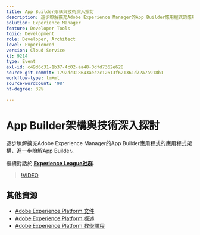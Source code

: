 ```yaml
---
title: App Builder架構與技術深入探討
description: 逐步瞭解擴充Adobe Experience Manager的App Builder應用程式的應用程式架構，進一步瞭解App Builder。
solution: Experience Manager
feature: Developer Tools
topic: Development
role: Developer, Architect
level: Experienced
version: Cloud Service
kt: 9214
type: Event
exl-id: c49d6c31-1b37-4c02-aa48-0dfd7362e628
source-git-commit: 1792dc318643aec2c12613f621361d72a7a918b1
workflow-type: tm+mt
source-wordcount: '98'
ht-degree: 32%

---
```


# App Builder架構與技術深入探討

逐步瞭解擴充Adobe Experience Manager的App Builder應用程式的應用程式架構，進一步瞭解App Builder。

繼續對話於 **[Experience League社群](https://adobe.ly/3uragoI)**.

>[!VIDEO](https://video.tv.adobe.com/v/337709/?quality=12&learn=on&hidetitle=true)

## 其他資源

- [Adobe Experience Platform 文件](https://experienceleague.adobe.com/docs/experience-platform.html)
- [Adobe Experience Platform 概述](https://experienceleague.adobe.com/docs/experience-platform/landing/home.html?lang=zh-Hant)
- [Adobe Experience Platform 教學課程](https://experienceleague.adobe.com/docs/platform-learn/tutorials/overview.html?lang=zh-Hant)

